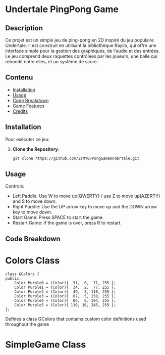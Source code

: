 # Undertale PingPong Game

## Description
Ce projet est un simple jeu de ping-pong en 2D inspiré du jeu populaire Undertale. Il est construit en utilisant la bibliothèque Raylib, qui offre une interface simple pour la gestion des graphiques, de l'audio et des entrées. Le jeu comprend deux raquettes contrôlées par les joueurs, une balle qui rebondit entre elles, et un système de score.

## Contenu
- [Installation](#installation)
- [Usage](#usage)
- [Code Breakdown](#code-breakdown)
- [Game Features](#game-features)
- [Credits](#credits)

## Installation
Pour exécuter ce jeu:

1. **Clone the Repository**:
   ```bash
   git clone https://github.com/ZTMY0/PongGameUndertale.git

## Usage
Controls:
 - Left Paddle: Use W to move up(QWERTY) / use Z to move up(AZERTY) and S to move down.
 - Right Paddle: Use the UP arrow key to move up and the DOWN arrow key to move down.
 - Start Game: Press SPACE to start the game.
 - Restart Game: If the game is over, press R to restart.

## Code Breakdown
# Colors Class
```
class GColors {
public:
    Color Purple0 = (Color){  31,  0,  71, 255 };
    Color Purple1 = (Color){  34,  2,  77, 255 };
    Color Purple2 = (Color){  49,  3, 110, 255 };
    Color Purple3 = (Color){  67,  5, 150, 255 };
    Color Purple4 = (Color){  86,  6, 194, 255 };
    Color Purple5 = (Color){ 110, 10, 245, 255 };
};
```
Defines a class GColors that contains custom color definitions used throughout the game
# SimpleGame Class
```



